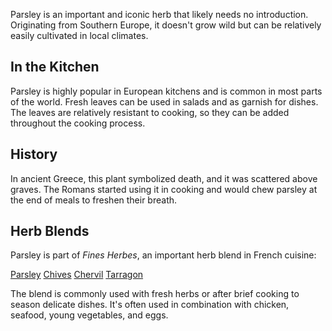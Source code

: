 Parsley is an important and iconic herb that likely needs no introduction. Originating from Southern Europe, it doesn't grow wild but can be relatively easily cultivated in local climates.

## In the Kitchen

Parsley is highly popular in European kitchens and is common in most parts of the world. Fresh leaves can be used in salads and as garnish for dishes. The leaves are relatively resistant to cooking, so they can be added throughout the cooking process.

## History

In ancient Greece, this plant symbolized death, and it was scattered above graves. The Romans started using it in cooking and would chew parsley at the end of meals to freshen their breath.

## Herb Blends

Parsley is part of _Fines Herbes_, an important herb blend in French cuisine:

[Parsley](parsley "HerbIcon") [Chives](chives "HerbIcon") [Chervil](chervil "HerbIcon") [Tarragon](tarragon "HerbIcon")

The blend is commonly used with fresh herbs or after brief cooking to season delicate dishes. It's often used in combination with chicken, seafood, young vegetables, and eggs.
